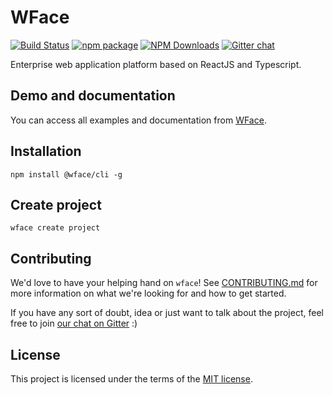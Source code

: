 # WFace

[![Build Status](https://travis-ci.org/digiturk/wface.svg?branch=master)](https://travis-ci.org/digiturk/wface)
[![npm package](https://img.shields.io/npm/v/@wface/components/latest.svg)](https://www.npmjs.com/package/@wface/components)
[![NPM Downloads](https://img.shields.io/npm/dt/@wface/components.svg?style=flat)](https://npmcharts.com/compare/@wface/components?minimal=true)
[![Gitter chat](https://badges.gitter.im/gitterHQ/gitter.png)](https://gitter.im/wface-im/community)

Enterprise web application platform based on ReactJS and Typescript.


## Demo and documentation
You can access all examples and documentation from [WFace](http://wface.digiturk.io).

## Installation

    npm install @wface/cli -g

## Create project

    wface create project


## Contributing

We'd love to have your helping hand on `wface`! See [CONTRIBUTING.md](https://github.com/digiturk/wface/blob/master/CONTRIBUTING.md) for more information on what we're looking for and how to get started.

If you have any sort of doubt, idea or just want to talk about the project, feel free to join [our chat on Gitter](https://gitter.im/wface-im/community) :)

## License

This project is licensed under the terms of the [MIT license](/LICENSE).
